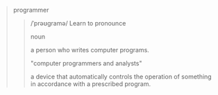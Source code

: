 > programmer
>> /ˈprəʊɡramə/
>> Learn to pronounce
>>
>> noun
>> 
>> a person who writes computer programs.
>> 
>> "computer programmers and analysts"
>>
>>a device that automatically controls the operation of something in accordance with a prescribed program.

